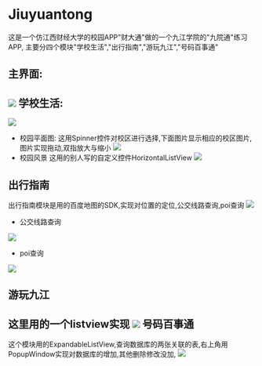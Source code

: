 # Jiuyuantong


这是一个仿江西财经大学的校园APP"财大通"做的一个九江学院的"九院通"练习APP,
主要分四个模块"学校生活","出行指南","游玩九江","号码百事通"

主界面:
--
![](https://github.com/huyuxin95/Jiuyuantong/blob/master/images/01.png)
学校生活:
--

![](https://github.com/huyuxin95/Jiuyuantong/blob/master/images/02.png)

 - 校园平面图:
 这用Spinner控件对校区进行选择,下面图片显示相应的校区图片,图片实现拖动,双指放大与缩小
![](https://github.com/huyuxin95/Jiuyuantong/blob/master/images/03.png)
 - 校园风景
这用的别人写的自定义控件HorizontalListView
![](https://github.com/huyuxin95/Jiuyuantong/blob/master/images/04.png)

出行指南
--
出行指南模块是用的百度地图的SDK,实现对位置的定位,公交线路查询,poi查询
![](https://github.com/huyuxin95/Jiuyuantong/blob/master/images/06.png)

 - 公交线路查询

![](https://github.com/huyuxin95/Jiuyuantong/blob/master/images/08.png)

 - poi查询

![](https://github.com/huyuxin95/Jiuyuantong/blob/master/images/09.png)

游玩九江
--
这里用的一个listview实现
![](https://github.com/huyuxin95/Jiuyuantong/blob/master/images/10.png)
号码百事通
--
这个模块用的ExpandableListView,查询数据库的两张关联的表,右上角用PopupWindow实现对数据库的增加,其他删除修改没加,
![](https://github.com/huyuxin95/Jiuyuantong/blob/master/images/11.png)
